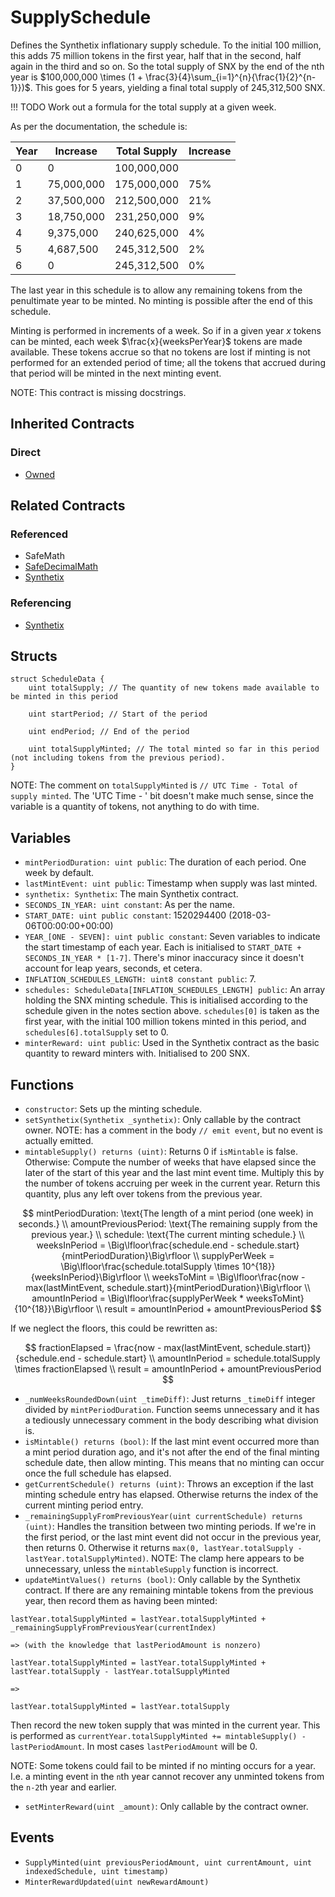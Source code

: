 # SupplySchedule

Defines the Synthetix inflationary supply schedule. To the initial 100 million, this adds 75 million tokens in the first year, half that in the second, half again in the third and so on. So the total supply of SNX by the end of the nth year is $100,000,000 \times (1 + \frac{3}{4}\sum_{i=1}^{n}{\frac{1}{2}^{n-1}})$. This goes for 5 years, yielding a final total supply of 245,312,500 SNX.

!!! TODO
    Work out a formula for the total supply at a given week.

As per the documentation, the schedule is:

Year |  Increase   | Total Supply | Increase
-----|-------------|--------------|---------
   0 |           0 |  100,000,000 |
   1 |  75,000,000 |  175,000,000 | 75%
   2 |  37,500,000 |  212,500,000 | 21%
   3 |  18,750,000 |  231,250,000 | 9%
   4 |   9,375,000 |  240,625,000 | 4%
   5 |   4,687,500 |  245,312,500 | 2%
   6 |           0 |  245,312,500 | 0%

The last year in this schedule is to allow any remaining tokens from the penultimate year to be minted. No minting is possible after the end of this schedule.

Minting is performed in increments of a week. So if in a given year $x$ tokens can be minted, each week $\frac{x}{weeksPerYear}$ tokens are made available. These tokens accrue so that no tokens are lost if minting is not performed for an extended period of time; all the tokens that accrued during that period will be minted in the next minting event.

NOTE: This contract is missing docstrings.

## Inherited Contracts

### Direct

* [Owned](Owned.md)

## Related Contracts

### Referenced

* SafeMath
* [SafeDecimalMath](SafeDecimalMath)
* [Synthetix](Synthetix.md)

### Referencing

* [Synthetix](Synthetix.md)

## Structs

```solidity
struct ScheduleData {
    uint totalSupply; // The quantity of new tokens made available to be minted in this period

    uint startPeriod; // Start of the period

    uint endPeriod; // End of the period

    uint totalSupplyMinted; // The total minted so far in this period (not including tokens from the previous period).
}
```

NOTE: The comment on `totalSupplyMinted` is `// UTC Time - Total of supply minted`. The 'UTC Time - ' bit doesn't make much sense, since the variable is a quantity of tokens, not anything to do with time.

## Variables

* `mintPeriodDuration: uint public`: The duration of each period. One week by default.
* `lastMintEvent: uint public`: Timestamp when supply was last minted.
* `synthetix: Synthetix`: The main Synthetix contract.
* `SECONDS_IN_YEAR: uint constant`: As per the name.
* `START_DATE: uint public constant`: 1520294400 (2018-03-06T00:00:00+00:00)
* `YEAR_[ONE - SEVEN]: uint public constant`: Seven variables to indicate the start timestamp of each year. Each is initialised to `START_DATE + SECONDS_IN_YEAR * [1-7]`. There's minor inaccuracy since it doesn't account for leap years, seconds, et cetera.
* `INFLATION_SCHEDULES_LENGTH: uint8 constant public`: 7.
* `schedules: ScheduleData[INFLATION_SCHEDULES_LENGTH] public`: An array holding the SNX minting schedule. This is initialised according to the schedule given in the notes section above. `schedules[0]` is taken as the first year, with the initial 100 million tokens minted in this period, and `schedules[6].totalSupply` set to 0.
* `minterReward: uint public`: Used in the Synthetix contract as the basic quantity to reward minters with. Initialised to 200 SNX.

## Functions

* `constructor`: Sets up the minting schedule.
* `setSynthetix(Synthetix _synthetix)`: Only callable by the contract owner. NOTE: has a comment in the body `// emit event`, but no event is actually emitted.
* `mintableSupply() returns (uint)`: Returns 0 if `isMintable` is false. Otherwise: Compute the number of weeks that have elapsed since the later of the start of this year and the last mint event time. Multiply this by the number of tokens accruing per week in the current year. Return this quantity, plus any left over tokens from the previous year.

$$
mintPeriodDuration: \text{The length of a mint period (one week) in seconds.} \\
amountPreviousPeriod: \text{The remaining supply from the previous year.} \\
schedule: \text{The current minting schedule.} \\
weeksInPeriod = \Big\lfloor\frac{schedule.end - schedule.start}{mintPeriodDuration}\Big\rfloor \\
supplyPerWeek = \Big\lfloor\frac{schedule.totalSupply \times 10^{18}}{weeksInPeriod}\Big\rfloor \\
weeksToMint = \Big\lfloor\frac{now - max(lastMintEvent, schedule.start)}{mintPeriodDuration}\Big\rfloor \\
amountInPeriod = \Big\lfloor\frac{supplyPerWeek * weeksToMint}{10^{18}}\Big\rfloor \\
result = amountInPeriod + amountPreviousPeriod
$$

If we neglect the floors, this could be rewritten as:

$$
fractionElapsed = \frac{now - max(lastMintEvent, schedule.start)}{schedule.end - schedule.start} \\
amountInPeriod = schedule.totalSupply \times fractionElapsed \\
result = amountInPeriod + amountPreviousPeriod
$$

* `_numWeeksRoundedDown(uint _timeDiff)`: Just returns `_timeDiff` integer divided by `mintPeriodDuration`. Function seems unnecessary and it has a tediously unnecessary comment in the body describing what division is.
* `isMintable() returns (bool)`: If the last mint event occurred more than a mint period duration ago, and it's not after the end of the final minting schedule date, then allow minting. This means that no minting can occur once the full schedule has elapsed.
* `getCurrentSchedule() returns (uint)`: Throws an exception if the last minting schedule entry has elapsed. Otherwise returns the index of the current minting period entry.
* `_remainingSupplyFromPreviousYear(uint currentSchedule) returns (uint)`: Handles the transition between two minting periods. If we're in the first period, or the last mint event did not occur in the previous year, then returns 0. Otherwise it returns `max(0, lastYear.totalSupply - lastYear.totalSupplyMinted)`. NOTE: The clamp here appears to be unnecessary, unless the `mintableSupply` function is incorrect.
* `updateMintValues() returns (bool)`: Only callable by the Synthetix contract. If there are any remaining mintable tokens from the previous year, then record them as having been minted:

```solidity
lastYear.totalSupplyMinted = lastYear.totalSupplyMinted + _remainingSupplyFromPreviousYear(currentIndex)

=> (with the knowledge that lastPeriodAmount is nonzero)

lastYear.totalSupplyMinted = lastYear.totalSupplyMinted + lastYear.totalSupply - lastYear.totalSupplyMinted

=>

lastYear.totalSupplyMinted = lastYear.totalSupply
```

Then record the new token supply that was minted in the current year. This is performed as `currentYear.totalSupplyMinted += mintableSupply() - lastPeriodAmount`. In most cases `lastPeriodAmount` will be 0.

NOTE: Some tokens could fail to be minted if no minting occurs for a year. I.e. a minting event in the `n`th year  cannot recover any unminted tokens from the `n-2`th year and earlier.

* `setMinterReward(uint _amount)`: Only callable by the contract owner.

## Events

* `SupplyMinted(uint previousPeriodAmount, uint currentAmount, uint indexedSchedule, uint timestamp)`
* `MinterRewardUpdated(uint newRewardAmount)`

